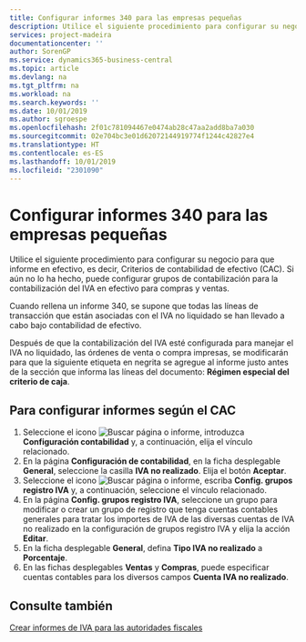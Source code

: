 ```yaml
---
title: Configurar informes 340 para las empresas pequeñas
description: Utilice el siguiente procedimiento para configurar su negocio para que informe en efectivo, es decir, Criterios de contabilidad de efectivo (CAC). Si aún no lo ha hecho, puede configurar grupos de contabilización para la contabilización del IVA en efectivo para compras y ventas.
services: project-madeira
documentationcenter: ''
author: SorenGP
ms.service: dynamics365-business-central
ms.topic: article
ms.devlang: na
ms.tgt_pltfrm: na
ms.workload: na
ms.search.keywords: ''
ms.date: 10/01/2019
ms.author: sgroespe
ms.openlocfilehash: 2f01c781094467e0474ab28c47aa2add8ba7a030
ms.sourcegitcommit: 02e704bc3e01d62072144919774f1244c42827e4
ms.translationtype: HT
ms.contentlocale: es-ES
ms.lasthandoff: 10/01/2019
ms.locfileid: "2301090"
---
```

# <a name="set-up-340-reports-for-small-businesses"></a>Configurar informes 340 para las empresas pequeñas
Utilice el siguiente procedimiento para configurar su negocio para que informe en efectivo, es decir, Criterios de contabilidad de efectivo (CAC). Si aún no lo ha hecho, puede configurar grupos de contabilización para la contabilización del IVA en efectivo para compras y ventas.  

Cuando rellena un informe 340, se supone que todas las líneas de transacción que están asociadas con el IVA no liquidado se han llevado a cabo bajo contabilidad de efectivo.  

Después de que la contabilización del IVA esté configurada para manejar el IVA no liquidado, las órdenes de venta o compra impresas, se modificarán para que la siguiente etiqueta en negrita se agregue al informe justo antes de la sección que informa las líneas del documento: **Régimen especial del criterio de caja**.  

## <a name="to-set-up-reporting-under-cac"></a>Para configurar informes según el CAC  

1.  Seleccione el icono ![Buscar página o informe](../../media/ui-search/search_small.png "icono Buscar página o informe"), introduzca **Configuración contabilidad** y, a continuación, elija el vínculo relacionado.  
2.  En la página **Configuración de contabilidad**, en la ficha desplegable **General**, seleccione la casilla **IVA no realizado**. Elija el botón **Aceptar**.  
3.  Seleccione el icono ![Buscar página o informe](../../media/ui-search/search_small.png "icono Buscar página o informe"), escriba **Config. grupos registro IVA** y, a continuación, seleccione el vínculo relacionado.  
4.  En la página **Config. grupos registro IVA**, seleccione un grupo para modificar o crear un grupo de registro que tenga cuentas contables generales para tratar los importes de IVA de las diversas cuentas de IVA no realizado en la configuración de grupos registro IVA y elija la acción **Editar**.  
5.  En la ficha desplegable **General**, defina **Tipo IVA no realizado** a **Porcentaje**.  
6.  En las fichas desplegables **Ventas** y **Compras**, puede especificar cuentas contables para los diversos campos **Cuenta IVA no realizado**.  

## <a name="see-also"></a>Consulte también  
[Crear informes de IVA para las autoridades fiscales](../../finance-how-report-vat.md)
